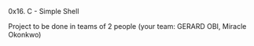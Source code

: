 0x16. C - Simple Shell

Project to be done in teams of 2 people (your team: GERARD OBI, Miracle Okonkwo)
